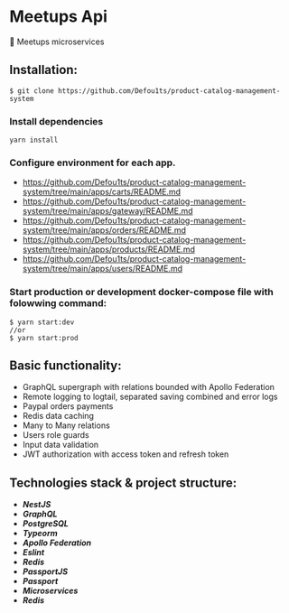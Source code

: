 # Meetups Api

🎉 Meetups microservices

## Installation:

```
$ git clone https://github.com/Defou1ts/product-catalog-management-system
```

### Install dependencies

```
yarn install
```

### Configure environment for each app.

-   https://github.com/Defou1ts/product-catalog-management-system/tree/main/apps/carts/README.md
-   https://github.com/Defou1ts/product-catalog-management-system/tree/main/apps/gateway/README.md
-   https://github.com/Defou1ts/product-catalog-management-system/tree/main/apps/orders/README.md
-   https://github.com/Defou1ts/product-catalog-management-system/tree/main/apps/products/README.md
-   https://github.com/Defou1ts/product-catalog-management-system/tree/main/apps/users/README.md

### Start production or development docker-compose file with folowwing command:

```
$ yarn start:dev
//or
$ yarn start:prod
```

## Basic functionality:

-   GraphQL supergraph with relations bounded with Apollo Federation
-   Remote logging to logtail, separated saving combined and error logs
-   Paypal orders payments
-   Redis data caching
-   Many to Many relations
-   Users role guards
-   Input data validation
-   JWT authorization with access token and refresh token

## Technologies stack & project structure:

-   **_NestJS_**
-   **_GraphQL_**
-   **_PostgreSQL_**
-   **_Typeorm_**
-   **_Apollo Federation_**
-   **_Eslint_**
-   **_Redis_**
-   **_PassportJS_**
-   **_Passport_**
-   **_Microservices_**
-   **_Redis_**

